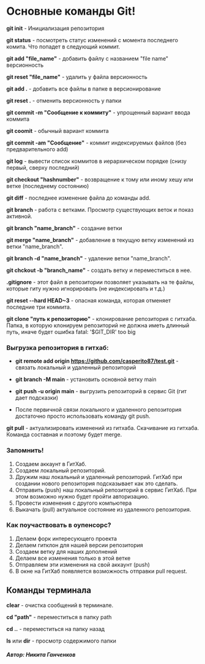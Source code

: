 # Основные команды Git! #

**git init** - Инициализация репозитория

**git status** - посмотреть статус изменений с момента последнего комита. Что попадет в следующий коммит.

**git add "file_name"** - добавить файлу с названием "file name" версионность

**git reset "file_name"** - удалить у файла версионность

**git add .** - добавить все файлы в папке в версионирование

**git reset .** - отменить версионность у папки

**git commit -m "Сообщение к коммиту"** - упрощенный вариант ввода коммита

**git coomit** - обычный вариант коммита

**git commit -am "Сообщение"** - коммит индексируемых файлов (без предварительного add)

**git log** - вывести список коммитов в иерархическом порядке (снизу первый, сверху последний)

**git checkout "hashnumber"** - возвращение к тому или иному хешу или ветке (последнему состоянию) 

**git diff** - последнее изменение файла до команды add.

**git branch** - работа с ветками. Просмотр существующих веток и показ активной.

**git branch "name_branch"** - создание ветки

**git merge "name_branch"** - добавление в текущую ветку изменений из ветки "name_branch".

**git branch -d "name_branch"** - удаление ветки "name_branch".

**git chckout -b "branch_name"** - создать ветку и переместиться в нее.

**.gitignore** - этот файл в репозитории позволяет указывать на те файлы, которые гиту нужно игнорировать (не индексировать и т.д.)

**git reset --hard HEAD~3** - опасная команда, которая отменяет последние три коммита.

**git clone "путь к репозиторию"** - клонирование репозитория с гитхаба. Папка, в которую клонируем репозиторий не должна иметь длинный путь, иначе будет ошибка fatal: '$GIT_DIR' too big

### Выгрузка репозитория в гитхаб:
* **git remote add origin https://github.com/casperito87/test.git** - связать локальный и удаленный репозиторий
* **git branch -M main** - установить основной ветку main
* **git push -u origin main** - выгрузить репозиторий в сервис Git (гит дает подсказки)

* После первичной связи локального и удаленного репозитория достаточно просто использовать команду git push.

**git pull** - актуализировать изменений из гитхаба. Скачивание из гитхаба. Команда составная и поэтому будет merge.

### Запомнить!
1. Создаем аккаунт в ГитХаб.
2. Создаем локальный репозиторий.
3. Дружим наш локальный и удаленный репозиторий. ГитХаб при создании нового репозитория подсказывает как это сделать.
4. Отправить (push) наш локальный репозиторий в сервис ГитХаб. При этом возможно нужно будет пройти авторизацию.
5. Провести изменения с другого компьютера
6. Выкачать (pull) актуальное состояние из удаленного репозитория.

### Как поучаствовать в оупенсорс?
1. Делаем форк интересующего проекта
2. Делаем гитклон для нашей версии репозитория
3. Создаем ветку для наших дополнений
4. Делаем все изменения только в этой ветке
5. Отправляем эти изменения на свой аккаунт (push)
6. В окне на ГитХаб появляется возможность отправки pull request.

## Команды терминала

**clear** - очистка сообщений в терминале.

**cd "path"** - переместиться в папку path

**cd ..** - переместиться на папку назад

**ls** или **dir** - просмотр содержимого папки

##### Автор: Никита Ганченков